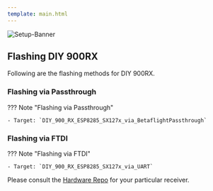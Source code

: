 ```yaml
---
template: main.html
---
```


![Setup-Banner](https://raw.githubusercontent.com/ExpressLRS/ExpressLRS-hardware/master/img/quick-start.png)

## Flashing DIY 900RX

Following are the flashing methods for DIY 900RX.

### <span class="custom-heading" data-id="1">Flashing via Passthrough</span>

??? Note "Flashing via Passthrough"

    - Target: `DIY_900_RX_ESP8285_SX127x_via_BetaflightPassthrough`

### <span class="custom-heading" data-id="2">Flashing via FTDI</span>

??? Note "Flashing via FTDI"

    - Target: `DIY_900_RX_ESP8285_SX127x_via_UART`

Please consult the [Hardware Repo](https://github.com/ExpressLRS/ExpressLRS-Hardware/tree/master/PCB/900MHz) for your particular receiver.

<script src="../../../assets/javascripts/admonition-enhancement.js"></script>